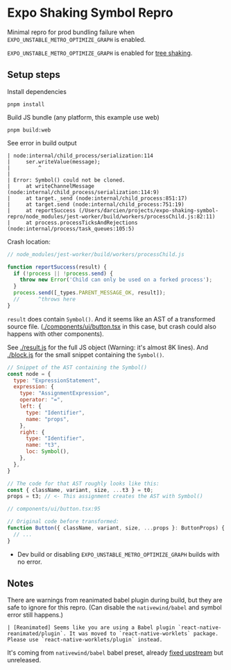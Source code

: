# Expo Shaking Symbol Repro

Minimal repro for prod bundling failure when
`EXPO_UNSTABLE_METRO_OPTIMIZE_GRAPH` is enabled.

`EXPO_UNSTABLE_METRO_OPTIMIZE_GRAPH` is enabled for [tree shaking](https://docs.expo.dev/guides/tree-shaking/).

## Setup steps

Install dependencies
```shell
pnpm install
```

Build JS bundle (any platform, this example use web)
```shell
pnpm build:web
```

See error in build output
```log
| node:internal/child_process/serialization:114
|     ser.writeValue(message);
|         ^
|
| Error: Symbol() could not be cloned.
|     at writeChannelMessage (node:internal/child_process/serialization:114:9)
|     at target._send (node:internal/child_process:851:17)
|     at target.send (node:internal/child_process:751:19)
|     at reportSuccess (/Users/darcien/projects/expo-shaking-symbol-repro/node_modules/jest-worker/build/workers/processChild.js:82:11)
|     at process.processTicksAndRejections (node:internal/process/task_queues:105:5)
```

Crash location:
```js
// node_modules/jest-worker/build/workers/processChild.js

function reportSuccess(result) {
  if (!process || !process.send) {
    throw new Error('Child can only be used on a forked process');
  }
  process.send([_types.PARENT_MESSAGE_OK, result]);
  //      ^throws here
}
```

`result` does contain `Symbol()`.
And it seems like an AST of a transformed source file.
([./components/ui/button.tsx](./components/ui/button.tsx) in this case,
but crash could also happens with other components).

See [./result.js](./result.js) for the full JS object (Warning: it's almost 8K lines).
And [./block.js](./block.js) for the small snippet containing the `Symbol()`.

```js
// Snippet of the AST containing the Symbol()
const node = {
  type: "ExpressionStatement",
  expression: {
    type: "AssignmentExpression",
    operator: "=",
    left: {
      type: "Identifier",
      name: "props",
    },
    right: {
      type: "Identifier",
      name: "t3",
      loc: Symbol(),
    },
  },
}
```

```js
// The code for that AST roughly looks like this:
const { className, variant, size, ...t3 } = t0;
props = t3; // <- This assignment creates the AST with Symbol()
```

```js
// components/ui/button.tsx:95

// Original code before transformed:
function Button({ className, variant, size, ...props }: ButtonProps) {
  // ...
}
```

- Dev build or disabling `EXPO_UNSTABLE_METRO_OPTIMIZE_GRAPH` builds with no error.

## Notes

There are warnings from reanimated babel plugin during build,
but they are safe to ignore for this repro.
(Can disable the `nativewind/babel` and symbol error still happens.)

```log
| [Reanimated] Seems like you are using a Babel plugin `react-native-reanimated/plugin`. It was moved to `react-native-worklets` package. Please use `react-native-worklets/plugin` instead.
```

It's coming from `nativewind/babel` babel preset,
already [fixed upstream](https://github.com/nativewind/nativewind/pull/1546) but unreleased.
